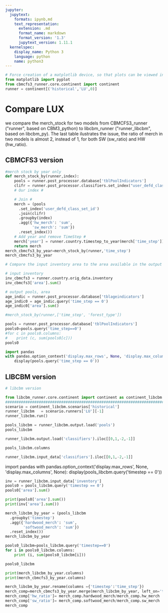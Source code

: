 ```yaml
---
jupyter:
  jupytext:
    formats: ipynb,md
    text_representation:
      extension: .md
      format_name: markdown
      format_version: '1.3'
      jupytext_version: 1.11.1
  kernelspec:
    display_name: Python 3
    language: python
    name: python3
---
```


```python
# Force creation of a matplotlib device, so that plots can be viewed in this notebook
from matplotlib import pyplot
from cbmcfs3_runner.core.continent import continent
runner = continent[('historical','LU',0)]
```

<!-- #region -->
# Compare LUX 

we compare the merch_stock for two models from CBMCFS3_runner ("runner", based on CBM3_python) to libcbm_runner ("runner_libcbm", based on libcbm_py). The last table ilustrates the issue, the ratio of merch in two models is almost 2, instead of 1, for both SW (sw_ratio) and HW (hw_ratio). 



## CBMCFS3 version
<!-- #endregion -->

```python
#merch stock by year only 
def merch_stock_by(runner,index):
    pools = runner.post_processor.database['tblPoolIndicators']
    clifr = runner.post_processor.classifiers.set_index("user_defd_class_set_id")
    # Our index #

    # Join #
    merch = (pools
      .set_index('user_defd_class_set_id')
      .join(clifr)
      .groupby(index)
      .agg({'hw_merch': 'sum',
            'sw_merch': 'sum'})
      .reset_index())
    # Add year and remove TimeStep #
    merch['year'] = runner.country.timestep_to_year(merch['time_step'])
    return merch
merch_cbmcfs3_by_year=merch_stock_by(runner,'time_step')
merch_cbmcfs3_by_year

```

```python
# Compare the input inventory area to the area available in the output pools table
```

```python
# input inventory 
inv_cbmcfs3 = runner.country.orig_data.inventory
inv_cbmcfs3['area'].sum()

```

```python
# output pools, area 
age_indic = runner.post_processor.database['tblageindicators']
age_indic0 = age_indic.query('time_step == 0')
age_indic0['area'].sum()
```

```python
#merch_stock_by(runner,['time_step', 'forest_type'])
```

```python
pools = runner.post_processor.database['tblPoolIndicators']
pools0=pools.query('time_step==0')
#for c in pools0.columns:
#    print (c, sum(pools0[c]))
pools0
```

```python
import pandas
with pandas.option_context('display.max_rows', None, 'display.max_columns', None):
    display(pools.query('time_step == 0'))
```

## LIBCBM version

```python
# libcbm version 

from libcbm_runner.core.continent import continent as continent_libcbm
################################################################################
scenario = continent_libcbm.scenarios['historical']
runner_libcbm   = scenario.runners['LU'][-1]
runner_libcbm.run()
```

```python
pools_libcbm = runner_libcbm.output.load('pools')
pools_libcbm
```

```python
runner_libcbm.output.load('classifiers').iloc[[0,1,-2,-1]]
```

```python
pools_libcbm.columns
```

```python
runner_libcbm.input_data['classifiers'].iloc[[0,1,-2,-1]]
```

import pandas
with pandas.option_context('display.max_rows', None, 'display.max_columns', None):
    display(pools_libcbm.query('timestep == 0'))
    
   

```python
inv = runner_libcbm.input_data['inventory']
pools0 = pools_libcbm.query('timestep == 0')
pools0['area'].sum()

print(pools0['area'].sum())
print(inv['area'].sum())
```

```python
merch_libcbm_by_year = (pools_libcbm
  .groupby('timestep')
  .agg({'hardwood_merch': 'sum',
        'softwood_merch': 'sum'})
  .reset_index())
merch_libcbm_by_year
```

```python
pools0_libcbm=pools_libcbm.query('timestep==0')
for i in pools0_libcbm.columns:
    print (i, sum(pools0_libcbm[i]))

pools0_libcbm
```

```python
print(merch_libcbm_by_year.columns)
print(merch_cbmcfs3_by_year.columns)
```

```python
merch_libcbm_by_year.rename(columns ={'timestep':'time_step'})
merch_comp=merch_cbmcfs3_by_year.merge(merch_libcbm_by_year, left_on='time_step', right_on='timestep')
merch_comp['hw_ratio']= merch_comp.hardwood_merch/merch_comp.hw_merch
merch_comp['sw_ratio']= merch_comp.softwood_merch/merch_comp.sw_merch
merch_comp
```

```python

```

```python

```
